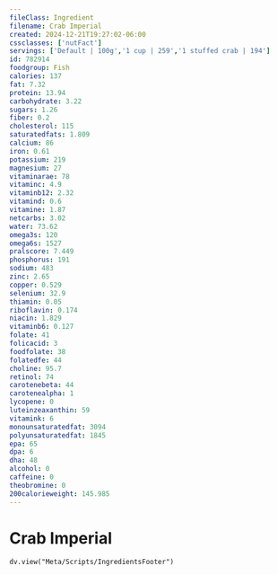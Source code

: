```yaml
---
fileClass: Ingredient
filename: Crab Imperial
created: 2024-12-21T19:27:02-06:00
cssclasses: ['nutFact']
servings: ['Default | 100g','1 cup | 259','1 stuffed crab | 194']
id: 782914
foodgroup: Fish
calories: 137
fat: 7.32
protein: 13.94
carbohydrate: 3.22
sugars: 1.26
fiber: 0.2
cholesterol: 115
saturatedfats: 1.809
calcium: 86
iron: 0.61
potassium: 219
magnesium: 27
vitaminarae: 78
vitaminc: 4.9
vitaminb12: 2.32
vitamind: 0.6
vitamine: 1.87
netcarbs: 3.02
water: 73.62
omega3s: 120
omega6s: 1527
pralscore: 7.449
phosphorus: 191
sodium: 483
zinc: 2.65
copper: 0.529
selenium: 32.9
thiamin: 0.05
riboflavin: 0.174
niacin: 1.829
vitaminb6: 0.127
folate: 41
folicacid: 3
foodfolate: 38
folatedfe: 44
choline: 95.7
retinol: 74
carotenebeta: 44
carotenealpha: 1
lycopene: 0
luteinzeaxanthin: 59
vitamink: 6
monounsaturatedfat: 3094
polyunsaturatedfat: 1845
epa: 65
dpa: 6
dha: 48
alcohol: 0
caffeine: 0
theobromine: 0
200calorieweight: 145.985
---
```


# Crab Imperial

```dataviewjs
dv.view("Meta/Scripts/IngredientsFooter")
```